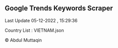 

## Google Trends Keywords Scraper 
 
Last Update 05-12-2022 , 15:29:36

Country List :
VIETNAM.json



© Abdul Muttaqin 
